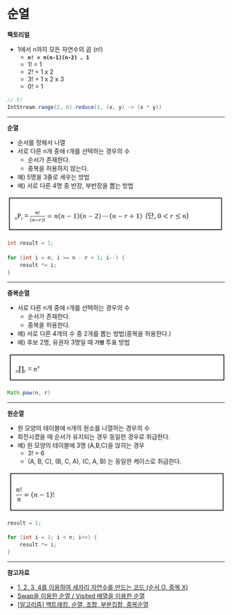 # 순열

**팩토리얼**
- 1에서 n까지 모든 자연수의 곱 (n!)
    - **`n! = n(n-1)(n-2) ‥ 1`**
    - 1! = 1
    - 2! = 1 x 2
    - 3! = 1 x 2 x 3
    - 0! = 1

```java
// 5! 
IntStream.range(2, 6).reduce(1, (x, y) -> (x * y))
```
----
**순열**
- 순서를 정해서 나열
- 서로 다른 n개 중에 r개를 선택하는 경우의 수
  - 순서가 존재한다.
  - 중복을 허용하지 않는다.
- 예) 5명을 3줄로 세우는 방법
- 예) 서로 다른 4명 중 반장, 부반장을 뽑는 방법

![img.png](../../../../images/datastructure/Permutation/1-1.png)

```java
int result = 1; 

for (int i = n; i >= n - r + 1; i--) {
    result *= i;
}
```
---
**중복순열**
- 서로 다른 n개 중에 r개를 선택하는 경우의 수
  - 순서가 존재한다.
  - 중복을 허용한다.
- 예) 서로 다른 4개의 수 중 2개를 뽑는 방법(중복을 허용한다.)
- 예) 후보 2명, 유권자 3명일 때 **`기명`** 투표 방법

![img.png](../../../../images/datastructure/Permutation/1-2.png)

```java
Math.pow(n, r)
```
---

**원순열**
- 원 모양의 테이블에 n개의 원소를 나열하는 경우의 수
- 회전시켰을 때 순서가 유지되는 경우 동일한 경우로 취급한다.
-  예) 원 모양의 테이블에 3명 (A,B,C)을 앉히는 경우
   -  3! = 6
   - (A, B, C), (B, C, A), (C, A, B) 는 동일한 케이스로 취급한다. 

![img.png](../../../../images/datastructure/Permutation/1-3.png)

```java
result = 1;

for (int i = 1; i < n; i++) {
    result *= i;
}
```

---

**참고자료**

- [1, 2, 3, 4를 이용하여 세자리 자연수를 만드는 코드 (순서 O, 중복 X)
 ](https://github.com/ithingv34/cs-playground/blob/main/code/Math/src/Permutation.java)
 - [Swap을 이용한 순열 / Visited 배열을 이용한 순열](https://bcp0109.tistory.com/14)
 - [[알고리즘] 백트래킹, 순열, 조합, 부분집합, 중복순열]()